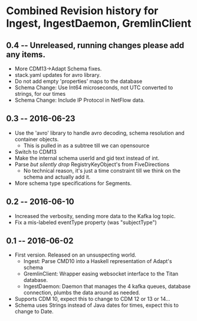 # Combined Revision history for Ingest, IngestDaemon, GremlinClient

## 0.4 -- Unreleased, running changes please add any items.
* More CDM13->Adapt Schema fixes.
* stack.yaml updates for avro library.
* Do not add empty 'properties' maps to the database
* Schema Change: Use Int64 microseconds, not UTC converted to strings, for our times
* Schema Change: Include IP Protocol in NetFlow data.

## 0.3 -- 2016-06-23
* Use the 'avro' library to handle avro decoding, schema resolution and container objects.
  - This is pulled in as a subtree till we can opensource
* Switch to CDM13
* Make the internal schema userId and gid text instead of int.
* Parse _but silently drop_ RegistryKeyObject's from FiveDirections
    - No technical reason, it's just a time constraint till we think on the
      schema and actually add it.
* More schema type specifications for Segments.

## 0.2 -- 2016-06-10

* Increased the verbosity, sending more data to the Kafka log topic.
* Fix a mis-labeled eventType property (was "subjectType")

## 0.1  -- 2016-06-02

* First version. Released on an unsuspecting world.
  - Ingest: Parse CMD10 into a Haskell representation of Adapt's schema
  - GremlinClient: Wrapper easing websocket interface to the Titan database.
  - IngestDaemon: Daemon that manages the 4 kafka queues, database connection,
    plumbs the data around as needed.
* Supports CDM 10, expect this to change to CDM 12 or 13 or 14...
* Schema uses Strings instead of Java dates for times, expect this to change to Date.

